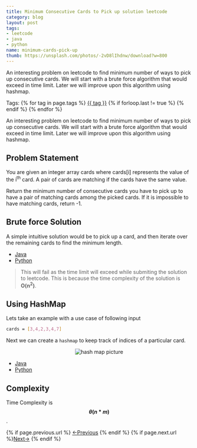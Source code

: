 ```yaml
---
title: Minimum Consecutive Cards to Pick up solution leetcode
category: blog
layout: post
tags:
- leetcode
- java
- python
name: minimum-cards-pick-up
thumb: https://unsplash.com/photos/-2vD8lIhdnw/download?w=800
---
```


An interesting problem on leetcode to find minimum number of ways to pick up consecutive cards. We will start with a brute force algorithm that would exceed in time limit. Later we will improve upon this algorithm using hashmap.<!-- truncate_here -->
<p>Tags: {% for tag in page.tags %} <a class="mytag" href="/tag/{{ tag }}" title="View posts tagged with &quot;{{ tag }}&quot;">{{ tag }}</a>  {% if forloop.last != true %} {% endif %} {% endfor %} </p>


<link rel="stylesheet" href="{{ root_url }}/css/multipleTab.css"/>
<script src="{{ root_url }}/js/jquery.easytabs.min.js"></script>
<script src="{{ root_url }}/js/multipleTab.js"></script>


<p>An interesting problem on leetcode to find minimum number of ways to pick up consecutive cards. We will start with a brute force algorithm that would exceed in time limit. Later we will improve upon this algorithm using hashmap.</p>

## Problem Statement

You are given an integer array cards where cards[i] represents the value of the i<sup>th</sup> card. A pair of cards are matching if the cards have the same value.

Return the minimum number of consecutive cards you have to pick up to have a pair of matching cards among the picked cards. If it is impossible to have matching cards, return -1.
 
## Brute force Solution

A simple intuitive solution would be to pick up a card, and then iterate over the remaining cards to find the minimum length. 

<div class="tab-container">
  <ul>
    <li class="tab Java1"><a href="#Java1">Java</a></li>
    <li class="tab Python1"><a href="#Python1">Python</a></li>
  </ul>

   <div class="codeSample Java1" id="Java1">
     <script src="https://gist.github.com/tushar-sharma/2b1119ca6114e81f29c156f7f8fc4fd2.js?file=BruteMinimumCardPickUp.java"></script>
   </div>

   <div class="codeSample Python1" id="Python1">
     <script src="https://gist.github.com/tushar-sharma/2b1119ca6114e81f29c156f7f8fc4fd2.js?file=brute_minimum_card_pick_up.py"></script>
   </div>

</div>


<blockquote class="attention">
This will fail as the time limit will exceed while submiting the solution to leetcode. This is because the time complexity of the solution is <strong>O(n<sup>2</sup>)</strong>.
</blockquote>

 

## Using HashMap

Lets take an example with a use case of following input

```bash
cards = [3,4,2,3,4,7]
```

Next we can create a `hashmap` to keep track of indices of a particular card. 


<p> 
<center>
<img src="{{ root_url }}/img/min_ways_hashmap.png" alt="hash map picture">
</center>
</p>

<div class="tab-container">
  <ul>
    <li class="tab Java2"><a href="#Java2">Java</a></li>
    <li class="tab Python2"><a href="#Python2">Python</a></li>
  </ul>

   <div class="codeSample Java2" id="Java2">
     <script src="https://gist.github.com/tushar-sharma/2b1119ca6114e81f29c156f7f8fc4fd2.js?file=MinimumCardPickUp.java"></script>
   </div>

   <div class="codeSample Python2" id="Python2">
     <script src="https://gist.github.com/tushar-sharma/2b1119ca6114e81f29c156f7f8fc4fd2.js?file=minimum_card_pick_up.py"></script>
   </div>

</div>
 

## Complexity

Time Complexity is **$$\theta(n * m)$$**.


<nav class="pagination clear" style="padding-bottom:20px;">
{% if page.previous.url %} <a class="prev-item" href="{{page.previous.url}}" title="Previous Post: {{page.previous.title}}">&larr;Previous</a>   {% endif %}  {% if page.next.url %}<a class="next-item" href="{{page.next.url}}" title="Next Post: {{page.next.title}}">Next&rarr;</a>         {% endif %}
</nav>

